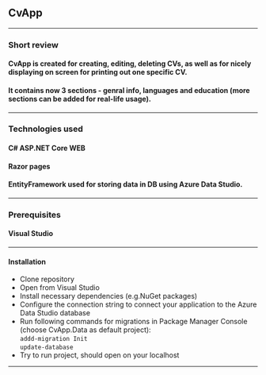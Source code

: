 ## CvApp
---
### Short review
#### CvApp is created for creating, editing, deleting CVs, as well as for nicely displaying on screen for printing out one specific CV. 
#### It contains now 3 sections - genral info, languages and education (more sections can be added for real-life usage).
---
### Technologies used
#### C# ASP.NET Core WEB
#### Razor pages
#### EntityFramework used for storing data in DB using Azure Data Studio.
---
### Prerequisites
#### Visual Studio
---
#### Installation
* Clone repository
* Open from Visual Studio
* Install necessary dependencies (e.g.NuGet packages)
* Configure the connection string to connect your application to the Azure Data Studio database
* Run following commands for migrations in Package Manager Console (choose CvApp.Data as default project):<br>
  ` addd-migration Init ` <br>
  ` update-database `
* Try to run project, should open on your localhost
---
